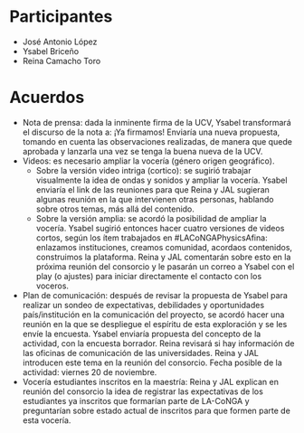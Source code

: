
# Participantes
* José Antonio López
* Ysabel Briceño
* Reina Camacho Toro

# Acuerdos

* Nota de prensa: dada la inminente firma de la UCV, Ysabel transformará el discurso de la nota a: ¡Ya firmamos! Enviaría una nueva propuesta, tomando en cuenta las observaciones realizadas, de manera que quede aprobada y lanzarla una vez se tenga la buena nueva de la UCV.
* Videos: es necesario ampliar la vocería (género origen geográfico).
  * Sobre la versión video intriga (cortico): se sugirió trabajar visualmente la idea de ondas y sonidos y ampliar la vocería. Ysabel enviaría el link de las reuniones para que Reina y JAL sugieran algunas reunión en la que intervienen otras personas, hablando sobre otros temas, más allá del contenido.
  * Sobre la versión amplia: se acordó la posibilidad de ampliar la vocería. Ysabel sugirió entonces hacer cuatro versiones de videos cortos, según los ítem trabajados en #LACoNGAPhysicsAfina: enlazamos instituciones, creamos comunidad, acordaos contenidos, construimos la plataforma. Reina y JAL comentarán sobre esto en la próxima reunión del consorcio y le pasarán un correo a Ysabel con el play (o ajustes) para iniciar directamente el contacto con los voceros.
* Plan de comunicación: después de revisar la propuesta de Ysabel para realizar un sondeo de expectativas, debilidades y oportunidades país/institución en la comunicación del proyecto, se acordó hacer una reunión en la que se despliegue el espíritu de esta exploración y se les envíe la encuesta. Ysabel enviaría propuesta del concepto de la actividad, con la encuesta borrador. Reina revisará si hay información de las oficinas de comunicación de las universidades. Reina y JAL introducen este tema en la reunión del consorcio. Fecha posible de la actividad: viernes 20 de noviembre.
* Vocería estudiantes inscritos en la maestría: Reina y JAL explican en reunión del consorcio la idea de registrar las expectativas de los estudiantes ya inscritos que formarían parte de LA-CoNGA y preguntarían sobre estado actual de inscritos para que formen parte de esta vocería.
